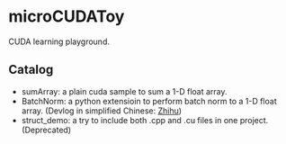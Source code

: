 # microCUDAToy
CUDA learning playground.
## Catalog
- sumArray: a plain cuda sample to sum a 1-D float array.
- BatchNorm: a python extensioin to perform batch norm to a 1-D float array. (Devlog in simplified Chinese: [Zhihu](https://zhuanlan.zhihu.com/p/660135045))
- struct_demo: a try to include both .cpp and .cu files in one project. (Deprecated)

